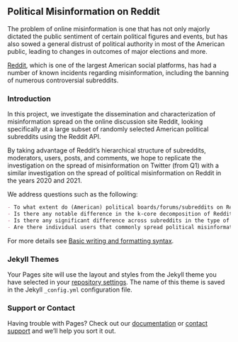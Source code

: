 ## Political Misinformation on Reddit

The problem of online misinformation is one that has not only majorly dictated the public sentiment of certain political figures and events, but has also sowed a general distrust of political authority in most of the American public, leading to changes in outcomes of major elections and more.

[Reddit](https://www.reddit.com/), which is one of the largest American social platforms, has had a number of known incidents regarding misinformation, including the banning of numerous controversial subreddits.

### Introduction

In this project, we investigate the dissemination and characterization of misinformation spread on the online discussion site Reddit, looking specifically at a large subset of randomly selected American political subreddits using the Reddit API.

By taking advantage of Reddit’s hierarchical structure of subreddits, moderators, users, posts, and comments, we hope to replicate the investigation on the spread of misinformation on Twitter (from Q1) with a similar investigation on the spread of political misinformation on Reddit in the years 2020 and 2021.

We address questions such as the following:

```markdown
- To what extent do (American) political boards/forums/subreddits on Reddit share misinformation?
- Is there any notable difference in the k-core decomposition of Reddit vs. Twitter?
- Is there any significant difference across subreddits in the type of political misinformation being spread?
- Are there individual users that commonly spread political misinformation across all subreddits?
```

For more details see [Basic writing and formatting syntax](https://docs.github.com/en/github/writing-on-github/getting-started-with-writing-and-formatting-on-github/basic-writing-and-formatting-syntax).

### Jekyll Themes

Your Pages site will use the layout and styles from the Jekyll theme you have selected in your [repository settings](https://github.com/ad-iti/DSC180B_Group5_Website/settings/pages). The name of this theme is saved in the Jekyll `_config.yml` configuration file.

### Support or Contact

Having trouble with Pages? Check out our [documentation](https://docs.github.com/categories/github-pages-basics/) or [contact support](https://support.github.com/contact) and we’ll help you sort it out.
